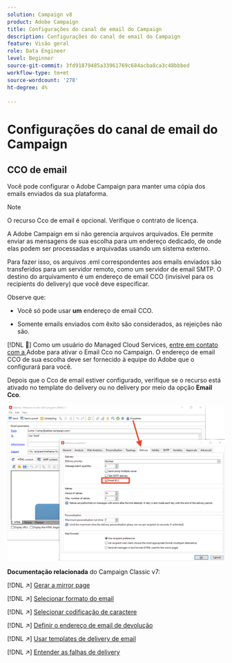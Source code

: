 ```yaml
---
solution: Campaign v8
product: Adobe Campaign
title: Configurações do canal de email do Campaign
description: Configurações do canal de email do Campaign
feature: Visão geral
role: Data Engineer
level: Beginner
source-git-commit: 3fd91879485a33961769c684acba8ca3c48bbbed
workflow-type: tm+mt
source-wordcount: '278'
ht-degree: 4%

---
```


# Configurações do canal de email do Campaign

## CCO de email

Você pode configurar o Adobe Campaign para manter uma cópia dos emails enviados da sua plataforma.

>[!NOTE]
>O recurso Cco de email é opcional. Verifique o contrato de licença.

A Adobe Campaign em si não gerencia arquivos arquivados. Ele permite enviar as mensagens de sua escolha para um endereço dedicado, de onde elas podem ser processadas e arquivadas usando um sistema externo.

Para fazer isso, os arquivos .eml correspondentes aos emails enviados são transferidos para um servidor remoto, como um servidor de email SMTP. O destino do arquivamento é um endereço de email CCO (invisível para os recipients do delivery) que você deve especificar.

Observe que:

* Você só pode usar **um** endereço de email CCO.

* Somente emails enviados com êxito são considerados, as rejeições não são.

[!DNL :speech_balloon:] Como um usuário do Managed Cloud Services,  [entre em contato com a ](../start/campaign-faq.md#support) Adobe para ativar o Email Cco no Campaign. O endereço de email CCO de sua escolha deve ser fornecido à equipe do Adobe que o configurará para você.

Depois que o Cco de email estiver configurado, verifique se o recurso está ativado no template do delivery ou no delivery por meio da opção **Email Cco**.

![](assets/email-bcc.png)


**Documentação relacionada** do Campaign Classic v7:


[!DNL :arrow_upper_right:] [Gerar a mirror page](https://experienceleague.adobe.com/docs/campaign-classic/using/sending-messages/sending-emails/sending-an-email/email-parameters.html#generating-mirror-page)

[!DNL :arrow_upper_right:] [Selecionar formato do email](https://experienceleague.adobe.com/docs/campaign-classic/using/sending-messages/sending-emails/sending-an-email/email-parameters.html#selecting-message-formats)

[!DNL :arrow_upper_right:] [Selecionar codificação de caractere](https://experienceleague.adobe.com/docs/campaign-classic/using/sending-messages/sending-emails/sending-an-email/email-parameters.html#character-encoding)

[!DNL :arrow_upper_right:] [Definir o endereço de email de devolução](https://experienceleague.adobe.com/docs/campaign-classic/using/sending-messages/sending-emails/sending-an-email/email-parameters.html#managing-bounce-emails)

[!DNL :arrow_upper_right:] [Usar templates de delivery de email](https://experienceleague.adobe.com/docs/campaign-classic/using/sending-messages/using-delivery-templates/about-templates.html)

[!DNL :arrow_upper_right:] [Entender as falhas de delivery](https://experienceleague.adobe.com/docs/campaign-classic/using/sending-messages/monitoring-deliveries/understanding-delivery-failures.html)
